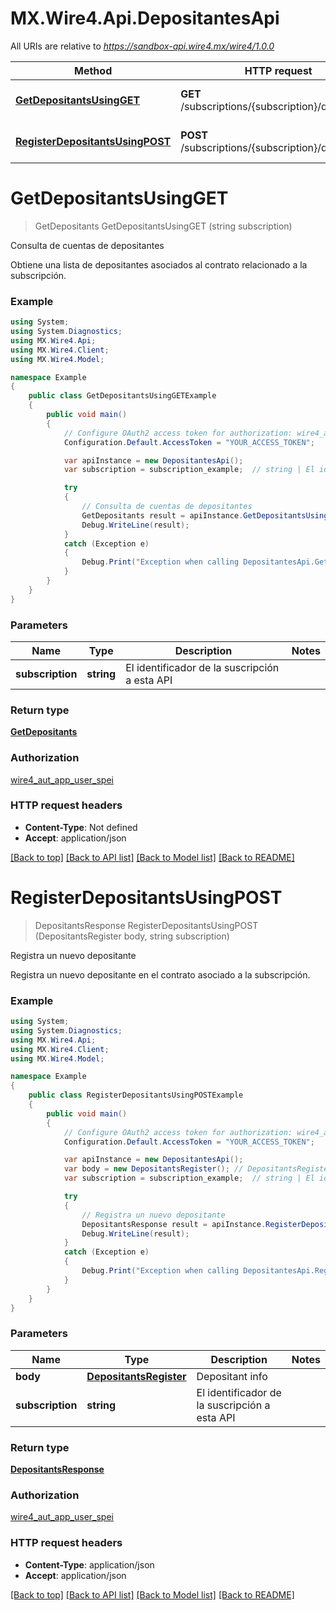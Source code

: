 # MX.Wire4.Api.DepositantesApi

All URIs are relative to *https://sandbox-api.wire4.mx/wire4/1.0.0*

Method | HTTP request | Description
------------- | ------------- | -------------
[**GetDepositantsUsingGET**](DepositantesApi.md#getdepositantsusingget) | **GET** /subscriptions/{subscription}/depositants | Consulta de cuentas de depositantes
[**RegisterDepositantsUsingPOST**](DepositantesApi.md#registerdepositantsusingpost) | **POST** /subscriptions/{subscription}/depositants | Registra un nuevo depositante

<a name="getdepositantsusingget"></a>
# **GetDepositantsUsingGET**
> GetDepositants GetDepositantsUsingGET (string subscription)

Consulta de cuentas de depositantes

Obtiene una lista de depositantes asociados al contrato relacionado a la subscripción.

### Example
```csharp
using System;
using System.Diagnostics;
using MX.Wire4.Api;
using MX.Wire4.Client;
using MX.Wire4.Model;

namespace Example
{
    public class GetDepositantsUsingGETExample
    {
        public void main()
        {
            // Configure OAuth2 access token for authorization: wire4_aut_app_user_spei
            Configuration.Default.AccessToken = "YOUR_ACCESS_TOKEN";

            var apiInstance = new DepositantesApi();
            var subscription = subscription_example;  // string | El identificador de la suscripción a esta API

            try
            {
                // Consulta de cuentas de depositantes
                GetDepositants result = apiInstance.GetDepositantsUsingGET(subscription);
                Debug.WriteLine(result);
            }
            catch (Exception e)
            {
                Debug.Print("Exception when calling DepositantesApi.GetDepositantsUsingGET: " + e.Message );
            }
        }
    }
}
```

### Parameters

Name | Type | Description  | Notes
------------- | ------------- | ------------- | -------------
 **subscription** | **string**| El identificador de la suscripción a esta API | 

### Return type

[**GetDepositants**](GetDepositants.md)

### Authorization

[wire4_aut_app_user_spei](../README.md#wire4_aut_app_user_spei)

### HTTP request headers

 - **Content-Type**: Not defined
 - **Accept**: application/json

[[Back to top]](#) [[Back to API list]](../README.md#documentation-for-api-endpoints) [[Back to Model list]](../README.md#documentation-for-models) [[Back to README]](../README.md)
<a name="registerdepositantsusingpost"></a>
# **RegisterDepositantsUsingPOST**
> DepositantsResponse RegisterDepositantsUsingPOST (DepositantsRegister body, string subscription)

Registra un nuevo depositante

Registra un nuevo depositante en el contrato asociado a la subscripción.

### Example
```csharp
using System;
using System.Diagnostics;
using MX.Wire4.Api;
using MX.Wire4.Client;
using MX.Wire4.Model;

namespace Example
{
    public class RegisterDepositantsUsingPOSTExample
    {
        public void main()
        {
            // Configure OAuth2 access token for authorization: wire4_aut_app_user_spei
            Configuration.Default.AccessToken = "YOUR_ACCESS_TOKEN";

            var apiInstance = new DepositantesApi();
            var body = new DepositantsRegister(); // DepositantsRegister | Depositant info
            var subscription = subscription_example;  // string | El identificador de la suscripción a esta API

            try
            {
                // Registra un nuevo depositante
                DepositantsResponse result = apiInstance.RegisterDepositantsUsingPOST(body, subscription);
                Debug.WriteLine(result);
            }
            catch (Exception e)
            {
                Debug.Print("Exception when calling DepositantesApi.RegisterDepositantsUsingPOST: " + e.Message );
            }
        }
    }
}
```

### Parameters

Name | Type | Description  | Notes
------------- | ------------- | ------------- | -------------
 **body** | [**DepositantsRegister**](DepositantsRegister.md)| Depositant info | 
 **subscription** | **string**| El identificador de la suscripción a esta API | 

### Return type

[**DepositantsResponse**](DepositantsResponse.md)

### Authorization

[wire4_aut_app_user_spei](../README.md#wire4_aut_app_user_spei)

### HTTP request headers

 - **Content-Type**: application/json
 - **Accept**: application/json

[[Back to top]](#) [[Back to API list]](../README.md#documentation-for-api-endpoints) [[Back to Model list]](../README.md#documentation-for-models) [[Back to README]](../README.md)

